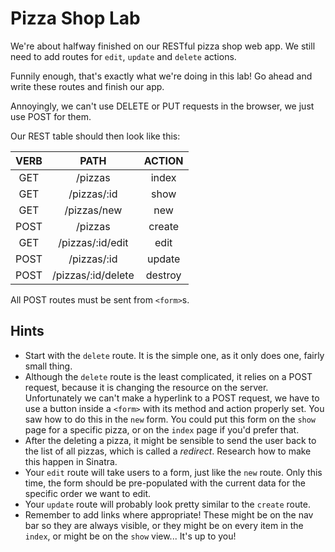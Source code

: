 # Pizza Shop Lab

We're about halfway finished on our RESTful pizza shop web app. We still need to add routes for `edit`, `update` and `delete` actions.

Funnily enough, that's exactly what we're doing in this lab! Go ahead and write these routes and finish our app.

Annoyingly, we can't use DELETE or PUT requests in the browser, we just use POST for them.

Our REST table should then look like this:

|VERB  |PATH              |ACTION |
|:----:|:----------------:|:-----:|
|GET   |/pizzas           |index  |
|GET   |/pizzas/:id       |show   |
|GET   |/pizzas/new       |new    |
|POST  |/pizzas           |create |
|GET   |/pizzas/:id/edit  |edit   |
|POST  |/pizzas/:id       |update |
|POST  |/pizzas/:id/delete|destroy|

All POST routes must be sent from `<form>`s.

## Hints

* Start with the `delete` route. It is the simple one, as it only does one, fairly small thing.
* Although the `delete` route is the least complicated, it relies on a POST request, because it is changing the resource on the server. Unfortunately we can't make a hyperlink to a POST request, we have to use a button inside a `<form>` with its method and action properly set. You saw how to do this in the `new` form. You could put this form on the `show` page for a specific pizza, or on the `index` page if you'd prefer that.
* After the deleting a pizza, it might be sensible to send the user back to the list of all pizzas, which is called a _redirect_. Research how to make this happen in Sinatra.
* Your `edit` route will take users to a form, just like the `new` route. Only this time, the form should be pre-populated with the current data for the specific order we want to edit.
* Your `update` route will probably look pretty similar to the `create` route.
* Remember to add links where appropriate! These might be on the nav bar so they are always visible, or they might be on every item in the `index`, or might be on the `show` view... It's up to you!
